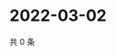 # 2022-03-02

共 0 条

<!-- BEGIN WEIBO -->
<!-- 最后更新时间 Wed Mar 02 2022 17:11:41 GMT+0800 (China Standard Time) -->

<!-- END WEIBO -->
